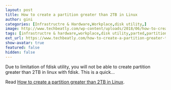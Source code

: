```yaml
---
layout: post
title: How to create a partition greater than 2TB in Linux
author: gini
categories: [Infrastructre & Hardware,Workplace,disk utility,]
image: http://www.techbeatly.com/wp-content/uploads/2018/06/how-to-create-a-partition-greater-than-2tb-in-linux.jpg
tags: [infrastructre & hardware,workplace,disk utility,parted,partition,rhel7,]
ext_url: https://www.techbeatly.com/how-to-create-a-partition-greater-than-2tb-in-linux/
show-avatar: true
featured: false
hidden: false
---
```


Due to limitation of fdisk utility, you will not be able to create partition greater than 2TB in linux with fdisk. This is a quick&#46;&#46;&#46;

Read [How to create a partition greater than 2TB in Linux](https://www.techbeatly.com/how-to-create-a-partition-greater-than-2tb-in-linux/).